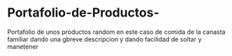 # Portafolio-de-Productos-
Portafolio de unos productos random en este caso de comida de la canasta familiar dando una gbreve descripcion y dando facilidad de soltar y manetener 
